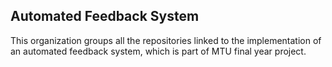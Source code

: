 ## Automated Feedback System

This organization groups all the repositories linked to the implementation of an automated feedback system, which is part of MTU final year project.
